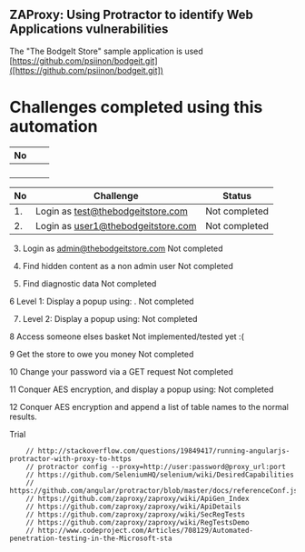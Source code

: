 ## ZAProxy: Using Protractor to identify Web Applications vulnerabilities

The "The BodgeIt Store" sample application is used [https://github.com/psiinon/bodgeit.git]([https://github.com/psiinon/bodgeit.git])

# Challenges completed using this automation

| No|   |   |
|---|---|---|
|   |   |   |
|   |   |   |
|   |   |   |
|   |   |   |

|No  |    Challenge                                                   |  Status        |
|----|----------------------------------------------------------------|----------------|
|1.  |    Login as test@thebodgeitstore.com 	                      |  Not completed |
|2.  |    Login as user1@thebodgeitstore.com 	                      |  Not completed |

3. Login as admin@thebodgeitstore.com 	Not completed

4. Find hidden content as a non admin user 	Not completed

5. Find diagnostic data 	Not completed

6 Level 1: Display a popup using: <script>alert("XSS")</script>. 	Not completed

7. Level 2: Display a popup using: <script>alert("XSS")</script> 	Not completed

8 Access someone elses basket 	Not implemented/tested yet :(

9 Get the store to owe you money 	Not completed

10 Change your password via a GET request 	Not completed

11 Conquer AES encryption, and display a popup using: <script>alert("H@cked A3S")</script> 	Not completed

12 Conquer AES encryption and append a list of table names to the normal results.


Trial

        // http://stackoverflow.com/questions/19849417/running-angularjs-protractor-with-proxy-to-https
        // protractor config --proxy=http://user:password@proxy_url:port
        // https://github.com/SeleniumHQ/selenium/wiki/DesiredCapabilities
        // https://github.com/angular/protractor/blob/master/docs/referenceConf.js
        // https://github.com/zaproxy/zaproxy/wiki/ApiGen_Index
        // https://github.com/zaproxy/zaproxy/wiki/ApiDetails
        // https://github.com/zaproxy/zaproxy/wiki/SecRegTests
        // https://github.com/zaproxy/zaproxy/wiki/RegTestsDemo
        // http://www.codeproject.com/Articles/708129/Automated-penetration-testing-in-the-Microsoft-sta
